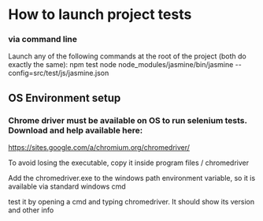 # How to launch project tests


### via command line

Launch any of the following commands at the root of the project (both do exactly the same):
	npm test
	node node_modules/jasmine/bin/jasmine --config=src/test/js/jasmine.json
	
## OS Environment setup

### Chrome driver must be available on OS to run selenium tests. Download and help available here:

https://sites.google.com/a/chromium.org/chromedriver/

To avoid losing the executable, copy it inside program files / chromedriver

Add the chromedriver.exe to the windows path environment variable, so it is available
via standard windows cmd

test it by opening a cmd and typing chromedriver. It should show its version and other info

